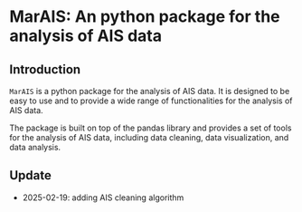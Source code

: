 # MarAIS: An python package for the analysis of AIS data

## Introduction

`MarAIS` is a python package for the analysis of AIS data. It is designed to be easy to use and to provide a wide range of functionalities for the analysis of AIS data. 

The package is built on top of the pandas library and provides a set of tools for the analysis of AIS data, including data cleaning, data visualization, and data analysis.



## Update

+ 2025-02-19: adding AIS cleaning algorithm

